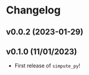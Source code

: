 # Changelog

<!--next-version-placeholder-->

## v0.0.2 (2023-01-29)


## v0.1.0 (11/01/2023)

- First release of `simpute_py`!
